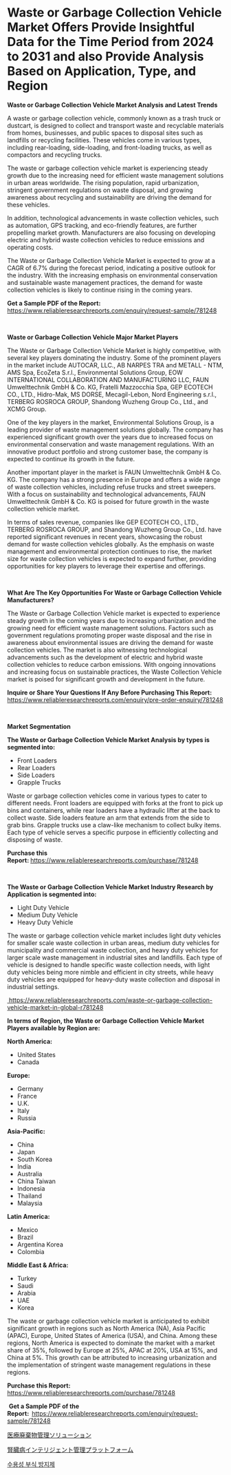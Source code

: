 <p><h1>Waste or Garbage Collection Vehicle Market Offers Provide Insightful Data for the Time Period from 2024 to 2031 and also Provide Analysis Based on Application, Type, and Region</h1></p><p><strong>Waste or Garbage Collection Vehicle Market Analysis and Latest Trends</strong></p>
<p><p>A waste or garbage collection vehicle, commonly known as a trash truck or dustcart, is designed to collect and transport waste and recyclable materials from homes, businesses, and public spaces to disposal sites such as landfills or recycling facilities. These vehicles come in various types, including rear-loading, side-loading, and front-loading trucks, as well as compactors and recycling trucks.</p><p>The waste or garbage collection vehicle market is experiencing steady growth due to the increasing need for efficient waste management solutions in urban areas worldwide. The rising population, rapid urbanization, stringent government regulations on waste disposal, and growing awareness about recycling and sustainability are driving the demand for these vehicles.</p><p>In addition, technological advancements in waste collection vehicles, such as automation, GPS tracking, and eco-friendly features, are further propelling market growth. Manufacturers are also focusing on developing electric and hybrid waste collection vehicles to reduce emissions and operating costs.</p><p>The Waste or Garbage Collection Vehicle Market is expected to grow at a CAGR of 6.7% during the forecast period, indicating a positive outlook for the industry. With the increasing emphasis on environmental conservation and sustainable waste management practices, the demand for waste collection vehicles is likely to continue rising in the coming years.</p></p>
<p><strong>Get a Sample PDF of the Report:&nbsp;</strong> <a href="https://www.reliableresearchreports.com/enquiry/request-sample/781248">https://www.reliableresearchreports.com/enquiry/request-sample/781248</a></p>
<p>&nbsp;</p>
<p><strong>Waste or Garbage Collection Vehicle Major Market Players</strong></p>
<p><p>The Waste or Garbage Collection Vehicle Market is highly competitive, with several key players dominating the industry. Some of the prominent players in the market include AUTOCAR, LLC., AB NARPES TRA and METALL - NTM, AMS Spa, EcoZeta S.r.l., Environmental Solutions Group, EOW INTERNATIONAL COLLABORATION AND MANUFACTURING LLC, FAUN Umwelttechnik GmbH & Co. KG, Fratelli Mazzocchia Spa, GEP ECOTECH CO., LTD., Hidro-Mak, MS DORSE, Mecagil-Lebon, Nord Engineering s.r.l., TERBERG ROSROCA GROUP, Shandong Wuzheng Group Co., Ltd., and XCMG Group.</p><p>One of the key players in the market, Environmental Solutions Group, is a leading provider of waste management solutions globally. The company has experienced significant growth over the years due to increased focus on environmental conservation and waste management regulations. With an innovative product portfolio and strong customer base, the company is expected to continue its growth in the future.</p><p>Another important player in the market is FAUN Umwelttechnik GmbH & Co. KG. The company has a strong presence in Europe and offers a wide range of waste collection vehicles, including refuse trucks and street sweepers. With a focus on sustainability and technological advancements, FAUN Umwelttechnik GmbH & Co. KG is poised for future growth in the waste collection vehicle market.</p><p>In terms of sales revenue, companies like GEP ECOTECH CO., LTD., TERBERG ROSROCA GROUP, and Shandong Wuzheng Group Co., Ltd. have reported significant revenues in recent years, showcasing the robust demand for waste collection vehicles globally. As the emphasis on waste management and environmental protection continues to rise, the market size for waste collection vehicles is expected to expand further, providing opportunities for key players to leverage their expertise and offerings.</p></p>
<p>&nbsp;</p>
<p><strong>What Are The Key Opportunities For Waste or Garbage Collection Vehicle Manufacturers?</strong></p>
<p><p>The Waste or Garbage Collection Vehicle market is expected to experience steady growth in the coming years due to increasing urbanization and the growing need for efficient waste management solutions. Factors such as government regulations promoting proper waste disposal and the rise in awareness about environmental issues are driving the demand for waste collection vehicles. The market is also witnessing technological advancements such as the development of electric and hybrid waste collection vehicles to reduce carbon emissions. With ongoing innovations and increasing focus on sustainable practices, the Waste Collection Vehicle market is poised for significant growth and development in the future.</p></p>
<p><strong>Inquire or Share Your Questions If Any Before Purchasing This Report:</strong> <a href="https://www.reliableresearchreports.com/enquiry/pre-order-enquiry/781248">https://www.reliableresearchreports.com/enquiry/pre-order-enquiry/781248</a></p>
<p>&nbsp;</p>
<p><strong>Market Segmentation</strong></p>
<p><strong>The Waste or Garbage Collection Vehicle Market Analysis by types is segmented into:</strong></p>
<p><ul><li>Front Loaders</li><li>Rear Loaders</li><li>Side Loaders</li><li>Grapple Trucks</li></ul></p>
<p><p>Waste or garbage collection vehicles come in various types to cater to different needs. Front loaders are equipped with forks at the front to pick up bins and containers, while rear loaders have a hydraulic lifter at the back to collect waste. Side loaders feature an arm that extends from the side to grab bins. Grapple trucks use a claw-like mechanism to collect bulky items. Each type of vehicle serves a specific purpose in efficiently collecting and disposing of waste.</p></p>
<p><strong>Purchase this Report:&nbsp;</strong><a href="https://www.reliableresearchreports.com/purchase/781248">https://www.reliableresearchreports.com/purchase/781248</a></p>
<p>&nbsp;</p>
<p><strong>The Waste or Garbage Collection Vehicle Market Industry Research by Application is segmented into:</strong></p>
<p><ul><li>Light Duty Vehicle</li><li>Medium Duty Vehicle</li><li>Heavy Duty Vehicle</li></ul></p>
<p><p>The waste or garbage collection vehicle market includes light duty vehicles for smaller scale waste collection in urban areas, medium duty vehicles for municipality and commercial waste collection, and heavy duty vehicles for larger scale waste management in industrial sites and landfills. Each type of vehicle is designed to handle specific waste collection needs, with light duty vehicles being more nimble and efficient in city streets, while heavy duty vehicles are equipped for heavy-duty waste collection and disposal in industrial settings.</p></p>
<p><a href="https://www.reliableresearchreports.com/waste-or-garbage-collection-vehicle-market-in-global-r781248">&nbsp;https://www.reliableresearchreports.com/waste-or-garbage-collection-vehicle-market-in-global-r781248</a></p>
<p><strong>In terms of Region, the Waste or Garbage Collection Vehicle Market Players available by Region are:</strong></p>
<p>
    <p> <strong> North America: </strong>
        <ul>
            <li>United States</li>
            <li>Canada</li>
        </ul>
        </p> 
    <p> <strong> Europe: </strong>
        <ul>
            <li>Germany</li>
            <li>France</li>
            <li>U.K.</li>
            <li>Italy</li>
            <li>Russia</li>
        </ul>
        </p> 
    <p> <strong> Asia-Pacific: </strong>
        <ul>
            <li>China</li>
            <li>Japan</li>
            <li>South Korea</li>
            <li>India</li>
            <li>Australia</li>
            <li>China Taiwan</li>
            <li>Indonesia</li>
            <li>Thailand</li>
            <li>Malaysia</li>
        </ul>
        </p> 
    <p> <strong> Latin America: </strong>
        <ul>
            <li>Mexico</li>
            <li>Brazil</li>
            <li>Argentina Korea</li>
            <li>Colombia</li>
        </ul>
        </p> 
    <p> <strong> Middle East & Africa: </strong>
        <ul>
            <li>Turkey</li>
            <li>Saudi</li>
            <li>Arabia</li>
            <li>UAE</li>
            <li>Korea</li>
        </ul>
    </p>
    </p>
<p><p>The waste or garbage collection vehicle market is anticipated to exhibit significant growth in regions such as North America (NA), Asia Pacific (APAC), Europe, United States of America (USA), and China. Among these regions, North America is expected to dominate the market with a market share of 35%, followed by Europe at 25%, APAC at 20%, USA at 15%, and China at 5%. This growth can be attributed to increasing urbanization and the implementation of stringent waste management regulations in these regions.</p></p>
<p><strong>Purchase this Report: </strong><a href="https://www.reliableresearchreports.com/purchase/781248">https://www.reliableresearchreports.com/purchase/781248</a></p>
<p>&nbsp;<strong>Get a Sample PDF of the Report:&nbsp;&nbsp;</strong><a href="https://www.reliableresearchreports.com/enquiry/request-sample/781248">https://www.reliableresearchreports.com/enquiry/request-sample/781248</a></p>
<p><strong></strong></p>
<p><p><a href="https://github.com/SantosDicki04/Market-Research-Report-List-2/blob/main/8447708110686.md">医療廃棄物管理ソリューション</a></p><p><a href="https://github.com/alyle7648/Market-Research-Report-List-1/blob/main/2056484110687.md">腎臓病インテリジェント管理プラットフォーム</a></p><p><a href="https://medium.com/@albinbrakus2023/%EC%88%98%EC%9A%A9%EC%84%B1-%EB%B6%80%EC%8B%9D-%EC%A0%80%ED%95%AD%EC%A0%9C-%EC%8B%9C%EC%9E%A5-%EA%B2%BD%EC%9F%81-%EB%B6%84%EC%84%9D-%EC%8B%9C%EC%9E%A5-%EB%8F%99%ED%96%A5-%EB%B0%8F-2031%EB%85%84%EA%B9%8C%EC%A7%80%EC%9D%98-%EC%98%88%EC%B8%A1-0a23b9f52adc">수용성 부식 방지제</a></p></p>